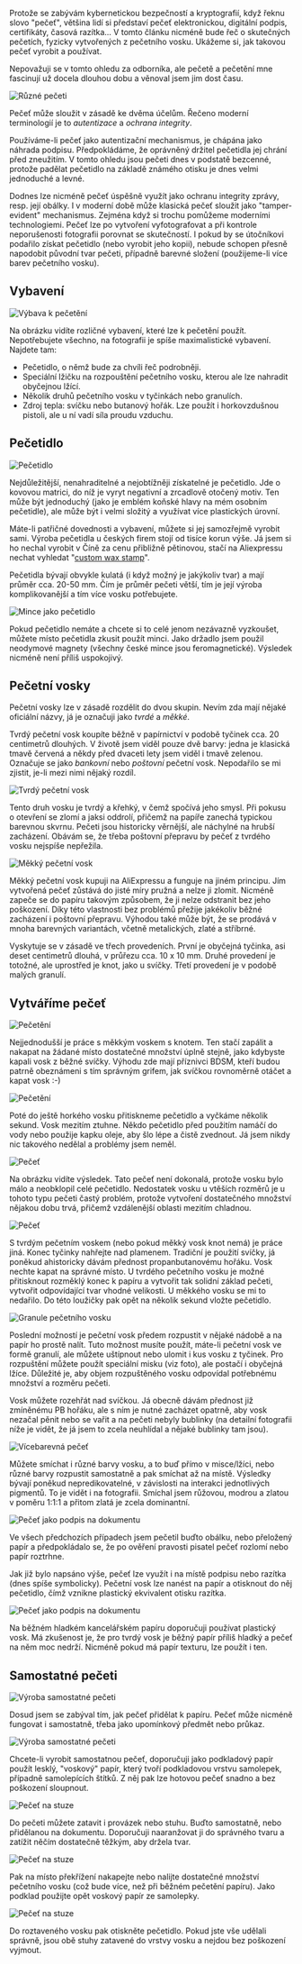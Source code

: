 <!-- dcterms:title = Když se řekne pečeť -->
<!-- dcterms:abstract = Protože se zabývám kybernetickou bezpečností a kryptografií, když řeknu slovo "pečeť", většina lidí si představí pečeť elektronickou, digitální podpis, certifikáty, časová razítka... Nyní ale budu hovořit o skutečných pečetích, fyzických, evokujících dávné časy. -->
<!-- dcterms:creator = Michal Altair Valášek -->
<!-- x4w:pictureUrl = /perex-pictures/20181101-pecet.jpg -->
<!-- x4w:pictureWidth = 150 -->
<!-- x4w:pictureHeight = 150 -->
<!-- x4w:category = Bastlení -->
<!-- x4w:category = Tipy, triky -->
<!-- dcterms:dateAccepted = 2018-11-01 -->

Protože se zabývám kybernetickou bezpečností a kryptografií, když řeknu slovo "pečeť", většina lidí si představí pečeť elektronickou, digitální podpis, certifikáty, časová razítka... V tomto článku nicméně bude řeč o skutečných pečetích, fyzicky vytvořených z pečetního vosku. Ukážeme si, jak takovou pečeť vyrobit a používat.

Nepovažuji se v tomto ohledu za odborníka, ale pečetě a pečetění mne fascinují už docela dlouhou dobu a věnoval jsem jim dost času.

![Různé pečeti](https://www.cdn.altairis.cz/Blog/2018/20181101-01-intro.jpg)

Pečeť může sloužit v zásadě ke dvěma účelům. Řečeno moderní terminologií je to _autentizace_ a _ochrana integrity_.

Používáme-li pečeť jako autentizační mechanismus, je chápána jako náhrada podpisu. Předpokládáme, že oprávněný držitel pečetidla jej chrání před zneužitím. V tomto ohledu jsou pečeti dnes v podstatě bezcenné, protože padělat pečetidlo na základě známého otisku je dnes velmi jednoduché a levné.

Dodnes lze nicméně pečeť úspěšně využít jako ochranu integrity zprávy, resp. její obálky. I v moderní době může klasická pečeť sloužit jako "tamper-evident" mechanismus. Zejména když si trochu pomůžeme moderními technologiemi. Pečeť lze po vytvoření vyfotografovat a při kontrole neporušenosti fotografii porovnat se skutečností. I pokud by se útočníkovi podařilo získat pečetidlo (nebo vyrobit jeho kopii), nebude schopen přesně napodobit původní tvar pečeti, případně barevné složení (použijeme-li více barev pečetního vosku).

## Vybavení

![Výbava k pečetění](https://www.cdn.altairis.cz/Blog/2018/20181101-02-vybava.jpg)

Na obrázku vidíte rozličné vybavení, které lze k pečetění použít. Nepotřebujete všechno, na fotografii je spíše maximalistické vybavení. Najdete tam:

* Pečetidlo, o němž bude za chvíli řeč podrobněji.
* Speciální lžičku na rozpouštění pečetního vosku, kterou ale lze nahradit obyčejnou lžící.
* Několik druhů pečetního vosku v tyčinkách nebo granulích.
* Zdroj tepla: svíčku nebo butanový hořák. Lze použít i horkovzdušnou pistoli, ale u ní vadí síla proudu vzduchu.

## Pečetidlo

![Pečetidlo](https://www.cdn.altairis.cz/Blog/2018/20181101-03-pecetidlo.jpg)

Nejdůležitější, nenahraditelné a nejobtížněji získatelné je pečetidlo. Jde o kovovou matrici, do níž je vyryt negativní a zrcadlově otočený motiv. Ten může být jednoduchý (jako je emblém koňské hlavy na mém osobním pečetidle), ale může být i velmi složitý a využívat více plastických úrovní.

Máte-li patřičné dovednosti a vybavení, můžete si jej samozřejmě vyrobit sami. Výroba pečetidla u českých firem stojí od tisíce korun výše. Já jsem si ho nechal vyrobit v Číně za cenu přibližně pětinovou, stačí na Aliexpressu nechat vyhledat "[custom wax stamp](https://www.aliexpress.com/wholesale?SearchText=custom+wax+stamp)".

Pečetidla bývají obvykle kulatá (i když možný je jakýkoliv tvar) a mají průměr cca. 20-50 mm. Čím je průměr pečeti větší, tím je její výroba komplikovanější a tím více vosku potřebujete.

![Mince jako pečetidlo](https://www.cdn.altairis.cz/Blog/2018/20181101-04-mince.jpg)

Pokud pečetidlo nemáte a chcete si to celé jenom nezávazně vyzkoušet, můžete místo pečetidla zkusit použít minci. Jako držadlo jsem použil neodymové magnety (všechny české mince jsou feromagnetické). Výsledek nicméně není příliš uspokojivý.

## Pečetní vosky

Pečetní vosky lze v zásadě rozdělit do dvou skupin. Nevím zda mají nějaké oficiální názvy, já je označuji jako _tvrdé_ a _měkké_.

Tvrdý pečetní vosk koupíte běžně v papírnictví v podobě tyčinek cca. 20 centimetrů dlouhých. V životě jsem viděl pouze dvě barvy: jedna je klasická tmavě červená a někdy před dvaceti lety jsem viděl i tmavě zelenou. Označuje se jako _bankovní_ nebo _poštovní_ pečetní vosk. Nepodařilo se mi zjistit, je-li mezi nimi nějaký rozdíl.

![Tvrdý pečetní vosk](https://www.cdn.altairis.cz/Blog/2018/20181101-05-vosk-tvrdy.jpg)

Tento druh vosku je tvrdý a křehký, v čemž spočívá jeho smysl. Při pokusu o otevření se zlomí a jaksi oddrolí, přičemž na papíře zanechá typickou barevnou skvrnu. Pečeti jsou historicky věrnější, ale náchylné na hrubší zacházení. Obávám se, že třeba poštovní přepravu by pečeť z tvrdého vosku nejspíše nepřežila.

![Měkký pečetní vosk](https://www.cdn.altairis.cz/Blog/2018/20181101-06-vosk-mekky.jpg)

Měkký pečetní vosk kupuji na AliExpressu a funguje na jiném principu. Jím vytvořená pečeť zůstává do jisté míry pružná a nelze ji zlomit. Nicméně zapeče se do papíru takovým způsobem, že ji nelze odstranit bez jeho poškození. Díky této vlastnosti bez problémů přežije jakékoliv běžné zacházení i poštovní přepravu. Výhodou také může být, že se prodává v mnoha barevných variantách, včetně metalických, zlaté a stříbrné.

Vyskytuje se v zásadě ve třech provedeních. První je obyčejná tyčinka, asi deset centimetrů dlouhá, v průřezu cca. 10 x 10 mm. Druhé provedení je totožné, ale uprostřed je knot, jako u svíčky. Třetí provedení je v podobě malých granulí.

## Vytváříme pečeť

![Pečetění](https://www.cdn.altairis.cz/Blog/2018/20181101-07-peceteni.jpg)

Nejjednodušší je práce s měkkým voskem s knotem. Ten stačí zapálit a nakapat na žádané místo dostatečné množství úplně stejně, jako kdybyste kapali vosk z běžné svíčky. Výhodu zde mají příznivci BDSM, kteří budou patrně obeznámeni s tím správným grifem, jak svíčkou rovnoměrně otáčet a kapat vosk :-)

![Pečetění](https://www.cdn.altairis.cz/Blog/2018/20181101-08-peceteni.jpg)

Poté do ještě horkého vosku přitiskneme pečetidlo a vyčkáme několik sekund. Vosk mezitím ztuhne. Někdo pečetidlo před použitím namáčí do vody nebo použije kapku oleje, aby šlo lépe a čistě zvednout. Já jsem nikdy nic takového nedělal a problémy jsem neměl.

![Pečeť](https://www.cdn.altairis.cz/Blog/2018/20181101-09-pecet.jpg)

Na obrázku vidíte výsledek. Tato pečeť není dokonalá, protože vosku bylo málo a neobklopil celé pečetidlo. Nedostatek vosku u vtěších rozměrů je u tohoto typu pečeti častý problém, protože vytvoření dostatečného množství nějakou dobu trvá, přičemž vzdálenější oblasti mezitím chladnou.

![Pečeť](https://www.cdn.altairis.cz/Blog/2018/20181101-10-pecet.jpg)

S tvrdým pečetním voskem (nebo pokud měkký vosk knot nemá) je práce jiná. Konec tyčinky nahřejte nad plamenem. Tradiční je použití svíčky, já poněkud ahistoricky dávám přednost propanbutanovému hořáku. Vosk nechte kapat na správné místo. U tvrdého pečetního vosku je možné přitisknout rozměklý konec k papíru a vytvořit tak solidní základ pečeti, vytvořit odpovídající tvar vhodné velikosti. U měkkého vosku se mi to nedařilo. Do této loužičky pak opět na několik sekund vložte pečetidlo.

![Granule pečetního vosku](https://www.cdn.altairis.cz/Blog/2018/20181101-11-granule.jpg)

Poslední možností je pečetní vosk předem rozpustit v nějaké nádobě a na papír ho prostě nalít. Tuto možnost musíte použít, máte-li pečetní vosk ve formě granulí, ale můžete uštípnout nebo ulomit i kus vosku z tyčinek. Pro rozpuštění můžete použít speciální misku (viz foto), ale postačí i obyčejná lžíce. Důležité je, aby objem rozpuštěného vosku odpovídal potřebnému množství a rozměru pečeti.

Vosk můžete rozehřát nad svíčkou. Já obecně dávám přednost již zmíněnému PB hořáku, ale s ním je nutné zacházet opatrně, aby vosk nezačal pěnit nebo se vařit a na pečeti nebyly bublinky (na detailní fotografii níže je vidět, že já jsem to zcela neuhlídal a nějaké bublinky tam jsou).

![Vícebarevná pečeť](https://www.cdn.altairis.cz/Blog/2018/20181101-12-pecet-vicebarevna.jpg)

Můžete smíchat i různé barvy vosku, a to buď přímo v misce/lžíci, nebo různé barvy rozpustit samostatně a pak smíchat až na místě. Výsledky bývají poněkud nepredikovatelné, v závislosti na interakci jednotlivých pigmentů. To je vidět i na fotografii. Smíchal jsem růžovou, modrou a zlatou v poměru 1:1:1 a přitom zlatá je zcela dominantní.

![Pečeť jako podpis na dokumentu](https://www.cdn.altairis.cz/Blog/2018/20181101-13-dokument.jpg)

Ve všech předchozích případech jsem pečetil buďto obálku, nebo přeložený papír a předpokládalo se, že po ověření pravosti pisatel pečeť rozlomí nebo papír roztrhne.

Jak již bylo napsáno výše, pečeť lze využít i na místě podpisu nebo razítka (dnes spíše symbolicky). Pečetní vosk lze nanést na papír a otisknout do něj pečetidlo, čímž vznikne plastický ekvivalent otisku razítka.

![Pečeť jako podpis na dokumentu](https://www.cdn.altairis.cz/Blog/2018/20181101-14-dokument-detail.jpg)

Na běžném hladkém kancelářském papíru doporučuji používat plastický vosk. Má zkušenost je, že pro tvrdý vosk je běžný papír příliš hladký a pečeť na něm moc nedrží. Nicméně pokud má papír texturu, lze použít i ten.

## Samostatné pečeti

![Výroba samostatné pečeti](https://www.cdn.altairis.cz/Blog/2018/20181101-15-pecet-samostatna.jpg)

Dosud jsem se zabýval tím, jak pečeť přidělat k papíru. Pečeť může nicméně fungovat i samostatně, třeba jako upomínkový předmět nebo průkaz.

![Výroba samostatné pečeti](https://www.cdn.altairis.cz/Blog/2018/20181101-16-pecet-detail.jpg)

Chcete-li vyrobit samostatnou pečeť, doporučuji jako podkladový papír použít lesklý, "voskový" papír, který tvoří podkladovou vrstvu samolepek, případně samolepících štítků. Z něj pak lze hotovou pečeť snadno a bez poškození sloupnout.

![Pečeť na stuze](https://www.cdn.altairis.cz/Blog/2018/20181101-17-peceteni-stuha.jpg)

Do pečeti můžete zatavit i provázek nebo stuhu. Buďto samostatně, nebo přidělanou na dokumentu. Doporučuji naaranžovat ji do správného tvaru a zatížit něčím dostatečně těžkým, aby držela tvar. 

![Pečeť na stuze](https://www.cdn.altairis.cz/Blog/2018/20181101-18-peceteni-stuha.jpg)

Pak na místo překřížení nakapejte nebo nalijte dostatečné množství pečetního vosku (což bude více, než při běžném pečetění papíru). Jako podklad použijte opět voskový papír ze samolepky.

![Pečeť na stuze](https://www.cdn.altairis.cz/Blog/2018/20181101-19-pecet-stuha.jpg)

Do roztaveného vosku pak otiskněte pečetidlo. Pokud jste vše udělali správně, jsou obě stuhy zatavené do vrstvy vosku a nejdou bez poškození vyjmout.
